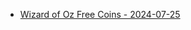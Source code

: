 <ul>
  <li><a href="https://l.facebook.com/l.php?u=https%3A%2F%2Fzynga.social%2Fedea43&h=AT0HD-YPoS7_GHgguCZp4pHkGTqlZ-7Wd23k52bmWj3gQiNcJmqNJg_SLCGwafYTatDtV20Do-EnbRLmRNBHHB-xe0B1whghnZ-Wui5ewy_kv0zZtulm_mlZWoTWwdEwlZnbAk0034Ng&__tn__=-UK-R&c[0]=AT2uhMVXt9eM2eXC4qcO92E-PCcDM3CzUH2XDLEpJVZxZFkJ4RWL0L3TJ9WvnpMaapnnF09z48f2XDaDU_K86-KC-OVYN1QTFaIyJQ_NNWVrnFGsCCv-wZ1EtyLnxjaFMZT9-8tY35rUU_5QEL9ID36Do1gUI2Ci4SEBhOsmRkdBpajbrIez7wyWDTq5etSAdXkCqm3P0CtMrWDqIa0L8xfalVXtlb8vfb5s">Wizard of Oz Free Coins - 2024-07-25</a></li>

</ul>

